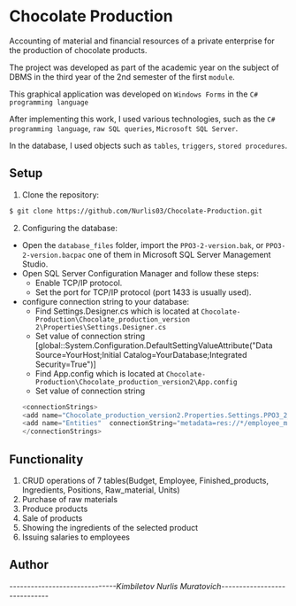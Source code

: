 # Chocolate Production
Accounting of material and financial resources of a private enterprise for the production of chocolate products.

The project was developed as part of the academic year on the subject of DBMS in the third year of the 2nd semester of the first `module`.

This graphical application was developed on `Windows Forms` in the `C# programming language`

After implementing this work, I used various technologies, such as the `C# programming language`, `raw SQL queries`, `Microsoft SQL Server`. 

In the database, I used objects such as `tables`, `triggers`, `stored procedures`. 

## Setup

1. Clone the repository:

```sh
$ git clone https://github.com/Nurlis03/Chocolate-Production.git
```

2. Configuring the database:

- Open the `database_files` folder, import the `PPO3-2-version.bak`, or `PPO3-2-version.bacpac` one of them in Microsoft SQL Server Management Studio.
- Open  SQL Server Configuration Manager and follow these steps:
    - Enable TCP/IP protocol.
    - Set the port for TCP/IP protocol (port 1433 is usually used).
- configure connection string to your database:
    - Find Settings.Designer.cs which is located at `Chocolate-Production\Chocolate_production_version 2\Properties\Settings.Designer.cs`
    - Set value of connection string [global::System.Configuration.DefaultSettingValueAttribute("Data Source=YourHost;Initial Catalog=YourDatabase;Integrated Security=True")]
    - Find App.config which is located at `Chocolate-Production\Chocolate_production_version2\App.config`
    - Set value of connection string 
    ```C#
    <connectionStrings>
    <add name="Chocolate_production_version2.Properties.Settings.PPO3_2_versionConnectionString" connectionString="Data Source=YourHost;Initial          Catalog=YourDatabase;Integrated Security=True" providerName="System.Data.SqlClient" />
    <add name="Entities"  connectionString="metadata=res://*/employee_model.csdl|res://*/employee_model.ssdl|res://*/employee_model.msl;provider=System.Data.SqlClient;provider connection string=&quot;data source=YourHost;initial catalog=YourDatabase;integrated security=True;MultipleActiveResultSets=True;App=EntityFramework&quot;" providerName="System.Data.EntityClient" />
  </connectionStrings>
    ```

## Functionality
1. CRUD operations of 7 tables(Budget, Employee, Finished_products, Ingredients, Positions, Raw_material, Units)
2. Purchase of raw materials
3. Produce products
4. Sale of products
5. Showing the ingredients of the selected product
6. Issuing salaries to employees

## Author 

**------------------------------Kimbiletov Nurlis Muratovich*-----------------------------*
